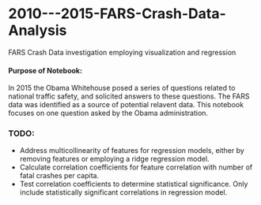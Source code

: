 # 2010---2015-FARS-Crash-Data-Analysis
FARS Crash Data investigation employing visualization and regression

#### Purpose of Notebook:

In 2015 the Obama Whitehouse posed a series of questions related to national traffic safety, and solicited answers to these questions. The FARS data was identified as a source of potential relavent data. This notebook focuses on one question asked by the Obama administration.

### TODO:

- Address multicollinearity of features for regression models, either by removing features or employing a ridge regression model.
- Calculate correlation coefficients for feature correlation with number of fatal crashes per capita. 
- Test correlation coefficients to determine statistical significance. Only include statistically significant correlations in regression model.


